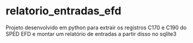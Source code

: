 # relatorio_entradas_efd

Projeto desenvolvido em python para extrair os registros C170 e C190 do SPED EFD e montar um relatório de entradas a partir disso no sqlite3
